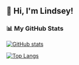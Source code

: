 ## 👋 Hi, I'm Lindsey!

### 📊 My GitHub Stats

[![GitHub stats](https://github-readme-stats.vercel.app/api?username=LindseyYang&show_icons=true&theme=gruvbox)](https://github.com/LindseyYang)

[![Top Langs](https://github-readme-stats.vercel.app/api/top-langs/?username=LindseyYang&layout=compact&theme=gruvbox)](https://github.com/LindseyYang)

